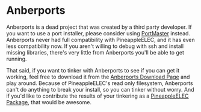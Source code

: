# Anberports

Anberports is a dead project that was created by a third party developer. If you want to use a port installer, please consider using [PortMaster](PortMaster) instead. Anberports never had full compatibility with PineappleELEC, and it has even less compatibility now. If you aren't willing to debug with ssh and install missing libraries, there's very little from Anberports you'll be able to get running.

That said, if you want to tinker with Anberports to see if you can get it working, feel free to download it from the [Anberports Download Page](https://github.com/sponsors/krishenriksen) and play around. Because of PineappleELEC's read only filesystem, Anberports can't do anything to break your install, so you can tinker without worry. And if you'd like to contribute the results of your tinkering as a [PineappleELEC Package](Contributing-to-351ELEC#contributing-community-built-packages), that would be awesome.

